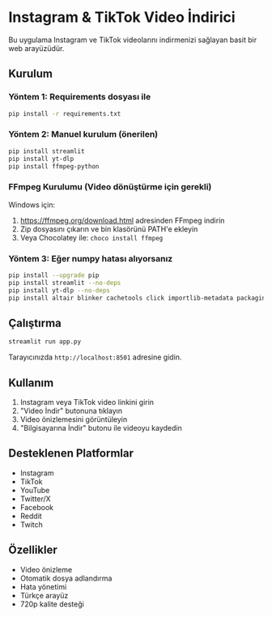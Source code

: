 # Instagram & TikTok Video İndirici

Bu uygulama Instagram ve TikTok videolarını indirmenizi sağlayan basit bir web arayüzüdür.

## Kurulum

### Yöntem 1: Requirements dosyası ile
```bash
pip install -r requirements.txt
```

### Yöntem 2: Manuel kurulum (önerilen)
```bash
pip install streamlit
pip install yt-dlp
pip install ffmpeg-python
```

### FFmpeg Kurulumu (Video dönüştürme için gerekli)
Windows için:
1. https://ffmpeg.org/download.html adresinden FFmpeg indirin
2. Zip dosyasını çıkarın ve bin klasörünü PATH'e ekleyin
3. Veya Chocolatey ile: `choco install ffmpeg`

### Yöntem 3: Eğer numpy hatası alıyorsanız
```bash
pip install --upgrade pip
pip install streamlit --no-deps
pip install yt-dlp --no-deps
pip install altair blinker cachetools click importlib-metadata packaging pandas pillow protobuf pyarrow requests rich toml tornado typing-extensions tzlocal validators watchdog
```

## Çalıştırma

```bash
streamlit run app.py
```

Tarayıcınızda `http://localhost:8501` adresine gidin.

## Kullanım

1. Instagram veya TikTok video linkini girin
2. "Video İndir" butonuna tıklayın
3. Video önizlemesini görüntüleyin
4. "Bilgisayarına İndir" butonu ile videoyu kaydedin

## Desteklenen Platformlar

- Instagram
- TikTok
- YouTube
- Twitter/X
- Facebook
- Reddit
- Twitch

## Özellikler

- Video önizleme
- Otomatik dosya adlandırma
- Hata yönetimi
- Türkçe arayüz
- 720p kalite desteği